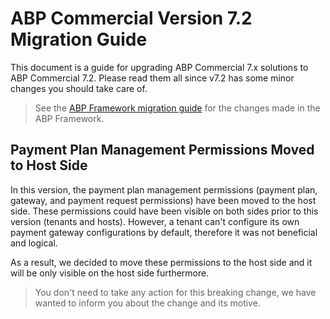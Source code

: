 # ABP Commercial Version 7.2 Migration Guide

This document is a guide for upgrading ABP Commercial 7.x solutions to ABP Commercial 7.2. Please read them all since v7.2 has some minor changes you should take care of.

> See the [ABP Framework migration guide](https://docs.abp.io/en/abp/7.2/Migration-Guides/Abp-7_2) for the changes made in the ABP Framework.

## Payment Plan Management Permissions Moved to Host Side

In this version, the payment plan management permissions (payment plan, gateway, and payment request permissions) have been moved to the host side. These permissions could have been visible on both sides prior to this version (tenants and hosts). However, a tenant can't configure its own payment gateway configurations by default, therefore it was not beneficial and logical. 

As a result, we decided to move these permissions to the host side and it will be only visible on the host side furthermore. 

> You don't need to take any action for this breaking change, we have wanted to inform you about the change and its motive.
